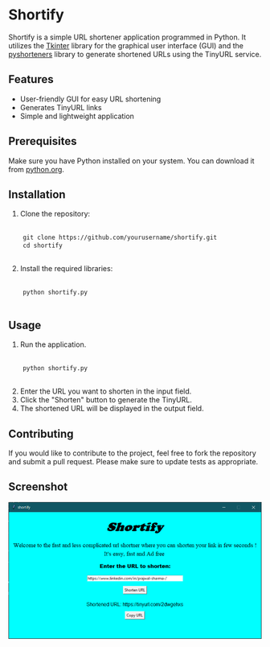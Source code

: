 # Shortify
Shortify is a simple URL shortener application programmed in Python. It utilizes the [Tkinter](https://docs.python.org/3/library/tkinter.html) library for the graphical user interface (GUI) and the [pyshorteners](https://pypi.org/project/pyshorteners/)  library to generate shortened URLs using the TinyURL service.

## Features
* User-friendly GUI for easy URL shortening
* Generates TinyURL links
* Simple and lightweight application

## Prerequisites
Make sure you have Python installed on your system. You can download it from [python.org](https://www.python.org/).

## Installation
1. Clone the repository:
<pre>
  <code>
    git clone https://github.com/yourusername/shortify.git
    cd shortify
  </code>
</pre>

2. Install the required libraries:
<pre>
  <code>
    python shortify.py
  </code>
</pre>

## Usage
1. Run the application.
<pre>
  <code>
    python shortify.py
  </code>
</pre>
2. Enter the URL you want to shorten in the input field.
3. Click the "Shorten" button to generate the TinyURL.
4. The shortened URL will be displayed in the output field.

## Contributing
If you would like to contribute to the project, feel free to fork the repository and submit a pull request. Please make sure to update tests as appropriate.

## Screenshot
![Screenshot](screenshot.png)

